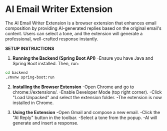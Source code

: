 # AI Email Writer Extension

The AI Email Writer Extension is a browser extension that enhances email composition by providing AI-generated replies based on the original email's content. Users can select a tone, and the extension will generate a professional, well-crafted response instantly.

**SETUP INSTRUCTIONS**
1. **Running the Backend (Spring Boot API)**
-Ensure you have Java and Spring Boot installed. Then, run:

```sh
cd backend
./mvnw spring-boot:run
```

2. **Installing the Browser Extension**
-Open Chrome and go to chrome://extensions/.
-Enable Developer Mode (top right corner).
-Click "Load Unpacked" and select the extension folder.
-The extension is now installed in Chrome.

3. **Using the Extension**
-Open Gmail and compose a new email.
-Click the "AI Reply" button in the toolbar.
-Select a tone from the popup.
-AI will generate and insert a response.








